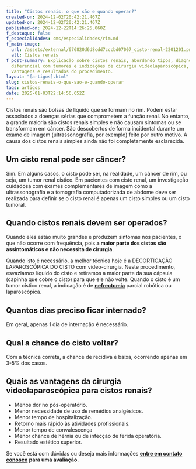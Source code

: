 ```yaml
---
title: "Cistos renais: o que são e quando operar?"
created-on: 2024-12-02T20:42:21.467Z
updated-on: 2024-12-02T20:42:21.467Z
published-on: 2024-12-22T14:26:25.060Z
f_destaque: false
f_especialidades: cms/especialidades/rim.md
f_main-image:
  url: /assets/external/676820d6d8cdd7cccbd07007_cisto-renal-2201201.png
  alt: Cistos renais
f_post-summary: Explicação sobre cistos renais, abordando tipos, diagnóstico
  diferencial com tumores e indicações de cirurgia videolaparoscópica, incluindo
  vantagens e resultados do procedimento.
layout: "[artigos].html"
slug: cistos-renais-o-que-sao-e-quando-operar
tags: artigos
date: 2025-01-03T22:14:56.652Z
---
```

Cistos renais são bolsas de líquido que se formam no rim. Podem estar associados a doenças sérias que comprometem a função renal. No entanto, a grande maioria são cistos renais simples e não causam sintomas ou se transformam em câncer. São descobertos de forma incidental durante um exame de imagem (ultrassonografia, por exemplo) feito por outro motivo. A causa dos cistos renais simples ainda não foi completamente esclarecida.

## Um cisto renal pode ser câncer?

Sim. Em alguns casos, o cisto pode ser, na realidade, um câncer de rim, ou seja, um tumor renal cístico. Em pacientes com cisto renal, um investigação cuidadosa com exames complementares de imagem como a ultrassonografia e a tomografia computadorizada de abdome deve ser realizada para definir se o cisto renal é apenas um cisto simples ou um cisto tumoral.

## Quando cistos renais devem ser operados?

Quando eles estão muito grandes e produzem sintomas nos pacientes, o que não ocorre com frequência, pois **a maior parte dos cistos são assintomáticos e não necessita de cirurgia**.

Quando isto é necessário, a melhor técnica hoje é a DECORTICAÇÃO LAPAROSCÓPICA DO CISTO com vídeo-cirurgia. Neste procedimento, esvaziamos líquido do cisto e retiramos a maior parte da sua cápsula (capinha que cobre o cisto) para que ele não volte. Quando o cisto é um tumor cístico renal, a indicação é de **[nefrectomia](https://uroconsult.com.br/artigos/cirurgia-robotica-para-cancer-de-prostata-vantagens-e-desvantagens/)** parcial robótica ou laparoscópica.

## Quantos dias preciso ficar internado?

Em geral, apenas 1 dia de internação é necessário.

## Qual a chance do cisto voltar?

Com a técnica correta, a chance de recidiva é baixa, ocorrendo apenas em 3-5% dos casos.

## Quais as vantagens da cirurgia videolaparoscópica para cistos renais?

* Menos dor no pós-operatório.
* Menor necessidade de uso de remédios analgésicos.
* Menor tempo de hospitalização.
* Retorno mais rápido às atividades profissionais.
* Menor tempo de convalescença
* Menor chance de hérnia ou de infecção de ferida operatória.
* Resultado estético superior.

Se você está com dúvidas ou deseja mais informações  **[entre em contato conosco](https://api.whatsapp.com/send?phone=5592981270310)** **para uma avaliação.**